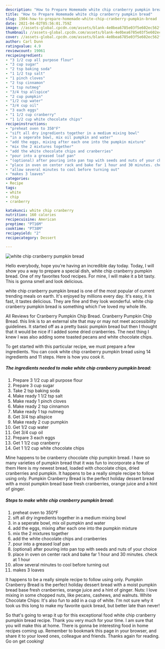 ```yaml
---
description: "How to Prepare Homemade white chip cranberry pumpkin bread"
title: "How to Prepare Homemade white chip cranberry pumpkin bread"
slug: 1904-how-to-prepare-homemade-white-chip-cranberry-pumpkin-bread
date: 2021-04-02T05:56:01.759Z
image: //assets-global.cpcdn.com/assets/blank-4e0bea6785e03f5e602ec562f230caae08da540cada707380b4fe1bbebba43da.png
thumbnail: //assets-global.cpcdn.com/assets/blank-4e0bea6785e03f5e602ec562f230caae08da540cada707380b4fe1bbebba43da.png
cover: //assets-global.cpcdn.com/assets/blank-4e0bea6785e03f5e602ec562f230caae08da540cada707380b4fe1bbebba43da.png
author: Carl Dunn
ratingvalue: 4.9
reviewcount: 19061
recipeingredient:
- "3 1/2 cup all purpose flour"
- "3 cup sugar"
- "2 tsp baking soda"
- "1 1/2 tsp salt"
- "1 pinch cloves"
- "2 tsp cinnamon"
- "1 tsp nutmeg"
- "3/4 tsp allspice"
- "2 cup pumpkin"
- "1/2 cup water"
- "3/4 cup oil"
- "3 each eggs"
- "1 1/2 cup cranberry"
- "1 1/2 cup white chocolate chips"
recipeinstructions:
- "preheat oven to 350°F"
- "sift all dry ingredients together in a medium mixing bowl"
- "in a seperate bowl, mix oil pumpkin and water"
- "add the eggs, mixing after each one into the pumpkin mixture"
- "mix the 2 mixtures together"
- "add the white chocolate chips and cranberries"
- "pour into a greased loaf pan"
- "(optional) after pouring into pan top with seeds and nuts of your choice"
- "place in oven on center rack and bake far 1 hour and 30 minutes. check at 1 hour"
- "allow several minutes to cool before turning out"
- "makes 3 loaves"
categories:
- Recipe
tags:
- white
- chip
- cranberry

katakunci: white chip cranberry 
nutrition: 160 calories
recipecuisine: American
preptime: "PT16M"
cooktime: "PT38M"
recipeyield: "2"
recipecategory: Dessert

---
```



![white chip cranberry pumpkin bread](//assets-global.cpcdn.com/assets/blank-4e0bea6785e03f5e602ec562f230caae08da540cada707380b4fe1bbebba43da.png)

Hello everybody, hope you're having an incredible day today. Today, I will show you a way to prepare a special dish, white chip cranberry pumpkin bread. One of my favorites food recipes. For mine, I will make it a bit tasty. This is gonna smell and look delicious.

white chip cranberry pumpkin bread is one of the most popular of current trending meals on earth. It's enjoyed by millions every day. It's easy, it is fast, it tastes delicious. They are fine and they look wonderful. white chip cranberry pumpkin bread is something which I've loved my whole life.

All Reviews for Cranberry Pumpkin Chip Bread. Cranberry Pumpkin Chip Bread. this link is to an external site that may or may not meet accessibility guidelines. It started off as a pretty basic pumpkin bread but then I thought that it would be nice if I added some dried cranberries. The next thing I knew I was also adding some toasted pecans and white chocolate chips.


To get started with this particular recipe, we must prepare a few ingredients. You can cook white chip cranberry pumpkin bread using 14 ingredients and 11 steps. Here is how you cook it.

<!--inarticleads1-->

##### The ingredients needed to make white chip cranberry pumpkin bread:

1. Prepare 3 1/2 cup all purpose flour
1. Prepare 3 cup sugar
1. Take 2 tsp baking soda
1. Make ready 1 1/2 tsp salt
1. Make ready 1 pinch cloves
1. Make ready 2 tsp cinnamon
1. Make ready 1 tsp nutmeg
1. Get 3/4 tsp allspice
1. Make ready 2 cup pumpkin
1. Get 1/2 cup water
1. Get 3/4 cup oil
1. Prepare 3 each eggs
1. Get 1 1/2 cup cranberry
1. Get 1 1/2 cup white chocolate chips


Mine happens to be cranberry chocolate chip pumpkin bread. I have so many varieties of pumpkin bread that it was fun to incorporate a few of them Here is my newest bread, loaded with chocolate chips, dried cranberries and pumpkin. It happens to be a really simple recipe to follow using only. Pumpkin Cranberry Bread is the perfect holiday dessert bread with a moist pumpkin bread base fresh cranberries, orange juice and a hint of ginger. 

<!--inarticleads2-->

##### Steps to make white chip cranberry pumpkin bread:

1. preheat oven to 350°F
1. sift all dry ingredients together in a medium mixing bowl
1. in a seperate bowl, mix oil pumpkin and water
1. add the eggs, mixing after each one into the pumpkin mixture
1. mix the 2 mixtures together
1. add the white chocolate chips and cranberries
1. pour into a greased loaf pan
1. (optional) after pouring into pan top with seeds and nuts of your choice
1. place in oven on center rack and bake far 1 hour and 30 minutes. check at 1 hour
1. allow several minutes to cool before turning out
1. makes 3 loaves


It happens to be a really simple recipe to follow using only. Pumpkin Cranberry Bread is the perfect holiday dessert bread with a moist pumpkin bread base fresh cranberries, orange juice and a hint of ginger. Nuts: I love mixing in some chopped nuts, like pecans, cashews, and walnuts. White Chocolate Chips: It&#39;s also fun to add in a cup of white. I&#39;m not sure why it took us this long to make my favorite quick bread, but better late than never! 

So that's going to wrap it up for this exceptional food white chip cranberry pumpkin bread recipe. Thank you very much for your time. I am sure that you will make this at home. There is gonna be interesting food in home recipes coming up. Remember to bookmark this page in your browser, and share it to your loved ones, colleague and friends. Thanks again for reading. Go on get cooking!
